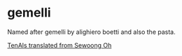 # gemelli

Named after gemelli by alighiero boetti and also the pasta. 

[TenAls translated from Sewoong Oh](http://swoh.web.engr.illinois.edu/software/optspace/code.html)
